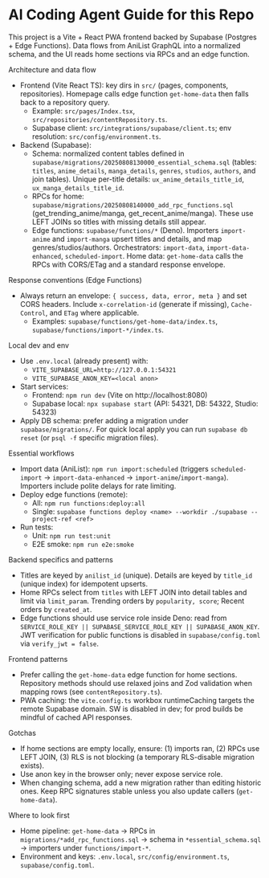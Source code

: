 # AI Coding Agent Guide for this Repo

This project is a Vite + React PWA frontend backed by Supabase (Postgres + Edge Functions). Data flows from AniList GraphQL into a normalized schema, and the UI reads home sections via RPCs and an edge function.

Architecture and data flow
- Frontend (Vite React TS): key dirs in `src/` (pages, components, repositories). Homepage calls edge function `get-home-data` then falls back to a repository query.
  - Example: `src/pages/Index.tsx`, `src/repositories/contentRepository.ts`.
  - Supabase client: `src/integrations/supabase/client.ts`; env resolution: `src/config/environment.ts`.
- Backend (Supabase):
  - Schema: normalized content tables defined in `supabase/migrations/20250808130000_essential_schema.sql` (tables: `titles`, `anime_details`, `manga_details`, `genres`, `studios`, `authors`, and join tables). Unique per-title details: `ux_anime_details_title_id`, `ux_manga_details_title_id`.
  - RPCs for home: `supabase/migrations/20250808140000_add_rpc_functions.sql` (get_trending_anime/manga, get_recent_anime/manga). These use LEFT JOINs so titles with missing details still appear.
  - Edge functions: `supabase/functions/*` (Deno). Importers `import-anime` and `import-manga` upsert titles and details, and map genres/studios/authors. Orchestrators: `import-data`, `import-data-enhanced`, `scheduled-import`. Home data: `get-home-data` calls the RPCs with CORS/ETag and a standard response envelope.

Response conventions (Edge Functions)
- Always return an envelope: `{ success, data, error, meta }` and set CORS headers. Include `x-correlation-id` (generate if missing), `Cache-Control`, and `ETag` where applicable.
  - Examples: `supabase/functions/get-home-data/index.ts`, `supabase/functions/import-*/index.ts`.

Local dev and env
- Use `.env.local` (already present) with:
  - `VITE_SUPABASE_URL=http://127.0.0.1:54321`
  - `VITE_SUPABASE_ANON_KEY=<local anon>`
- Start services:
  - Frontend: `npm run dev` (Vite on http://localhost:8080)
  - Supabase local: `npx supabase start` (API: 54321, DB: 54322, Studio: 54323)
- Apply DB schema: prefer adding a migration under `supabase/migrations/`. For quick local apply you can run `supabase db reset` (or `psql -f` specific migration files).

Essential workflows
- Import data (AniList): `npm run import:scheduled` (triggers `scheduled-import` → `import-data-enhanced` → `import-anime`/`import-manga`). Importers include polite delays for rate limiting.
- Deploy edge functions (remote):
  - All: `npm run functions:deploy:all`
  - Single: `supabase functions deploy <name> --workdir ./supabase --project-ref <ref>`
- Run tests:
  - Unit: `npm run test:unit`
  - E2E smoke: `npm run e2e:smoke`

Backend specifics and patterns
- Titles are keyed by `anilist_id` (unique). Details are keyed by `title_id` (unique index) for idempotent upserts.
- Home RPCs select from `titles` with LEFT JOIN into detail tables and limit via `limit_param`. Trending orders by `popularity, score`; Recent orders by `created_at`.
- Edge functions should use service role inside Deno: read from `SERVICE_ROLE_KEY || SUPABASE_SERVICE_ROLE_KEY || SUPABASE_ANON_KEY`. JWT verification for public functions is disabled in `supabase/config.toml` via `verify_jwt = false`.

Frontend patterns
- Prefer calling the `get-home-data` edge function for home sections. Repository methods should use relaxed joins and Zod validation when mapping rows (see `contentRepository.ts`).
- PWA caching: the `vite.config.ts` workbox runtimeCaching targets the remote Supabase domain. SW is disabled in dev; for prod builds be mindful of cached API responses.

Gotchas
- If home sections are empty locally, ensure: (1) imports ran, (2) RPCs use LEFT JOIN, (3) RLS is not blocking (a temporary RLS-disable migration exists).
- Use anon key in the browser only; never expose service role.
- When changing schema, add a new migration rather than editing historic ones. Keep RPC signatures stable unless you also update callers (`get-home-data`).

Where to look first
- Home pipeline: `get-home-data` → RPCs in `migrations/*add_rpc_functions.sql` → schema in `*essential_schema.sql` → importers under `functions/import-*`.
- Environment and keys: `.env.local`, `src/config/environment.ts`, `supabase/config.toml`.
